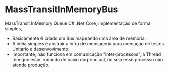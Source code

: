 # MassTransitInMemoryBus
MassTransit InMemory Queue C# .Net Core, implementação de forma simples, 

* Basicamente é criado um Bus mapeando uma área de memoria.
* A idéia simples é abstrair a infra de mensageria para execução de testes Unitario e desenvovimento.
* Importante, não funciona em comunicação "inter-processos", a Thread tem que estar rodando de baixo do principal, ou seja esse processo não atende produção.
